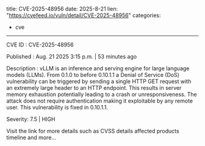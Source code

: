  
title: CVE-2025-48956
date: 2025-8-21
lien: "https://cvefeed.io/vuln/detail/CVE-2025-48956"
categories:
  - cve
---

CVE ID : CVE-2025-48956

Published :  Aug. 21
2025
3:15 p.m. | 53 minutes ago

Description : vLLM is an inference and serving engine for large language models (LLMs). From 0.1.0 to before 0.10.1.1
a Denial of Service (DoS) vulnerability can be triggered by sending a single HTTP GET request with an extremely large header to an HTTP endpoint. This results in server memory exhaustion
potentially leading to a crash or unresponsiveness. The attack does not require authentication
making it exploitable by any remote user. This vulnerability is fixed in 0.10.1.1.

Severity: 7.5 | HIGH

Visit the link for more details
such as CVSS details
affected products
timeline
and more...
